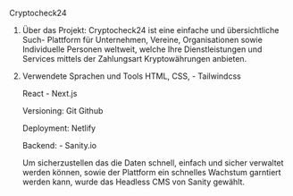 Cryptocheck24

1. Über das Projekt:
    Cryptocheck24 ist eine einfache und übersichtliche Such- Plattform für Unternehmen, Vereine, Organisationen sowie Individuelle Personen weltweit, welche Ihre Dienstleistungen und Services mittels der Zahlungsart Kryptowährungen anbieten.

2. Verwendete Sprachen und Tools
    HTML,
    CSS,
        - Tailwindcss
    
    React
        - Next.js

    Versioning:
        Git
        Github

    Deployment:
        Netlify

    Backend:
        - Sanity.io

    Um sicherzustellen das die Daten schnell, einfach und sicher verwaltet werden können, sowie der Plattform ein schnelles Wachstum garntiert werden kann, wurde das Headless CMS von Sanity gewählt.
